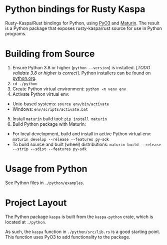 # Python bindings for Rusty Kaspa 
Rusty-Kaspa/Rust bindings for Python, using [PyO3](https://pyo3.rs/v0.20.0/) and [Maturin](https://www.maturin.rs). The result is a Python package that exposes rusty-kaspa/rust source for use in Python programs.

# Building from Source
1. Ensure Python 3.8 or higher (`python --version`) is installed. [*TODO validate 3.8 or higher is correct*]. Python installers can be found on [python.org](https://www.python.org).
2. `cd ./python` 
3. Create Python virtual environment: `python -m venv env`
4. Activate Python virtual env: 
- Unix-based systems: `source env/bin/activate`
- Windows: `env/scripts/activate.bat`
5. Install `maturin` build tool: `pip install maturin`
6. Build Python package with Maturin:
- For local development, build and install in active Python virtual env: `maturin develop --release --features py-sdk`
- To build source and built (wheel) distributions: `maturin build --release --strip --sdist --features py-sdk`

# Usage from Python
See Python files in `./python/examples`.

# Project Layout
The Python package `kaspa` is built from the `kaspa-python` crate, which is located at `./python`. 

As such, the `kaspa` function in `./python/src/lib.rs` is a good starting point. This function uses PyO3 to add functionality to the package. 
